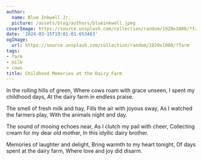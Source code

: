 ```yaml
---
author:
  name: Blue Inkwell Jr.
  picture: /assets/blog/authors/blueinkwell.jpeg
coverImage: https://source.unsplash.com/collection/random/1920x1080/?farm
date: '2024-03-15T19:01:01.653463'
ogImage:
  url: https://source.unsplash.com/collection/random/1920x1080/?farm
tags:
- farm
- milk
- cows
title: Childhood Memories at the Dairy Farm
---
```


In the rolling hills of green,
Where cows roam with grace unseen,
I spent my childhood days,
At the dairy farm in endless praise.

The smell of fresh milk and hay,
Fills the air with joyous sway,
As I watched the farmers play,
With the animals night and day.

The sound of mooing echoes near,
As I clutch my pail with cheer,
Collecting cream for my dear old mother,
In this idyllic dairy brother.

Memories of laughter and delight,
Bring warmth to my heart tonight,
Of days spent at the dairy farm,
Where love and joy did disarm.